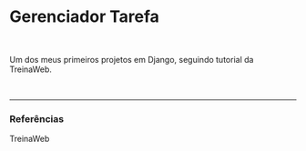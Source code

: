 # Gerenciador Tarefa

<br>

Um dos meus primeiros projetos em Django, seguindo tutorial da TreinaWeb.

<br>

----

### Referências

TreinaWeb
